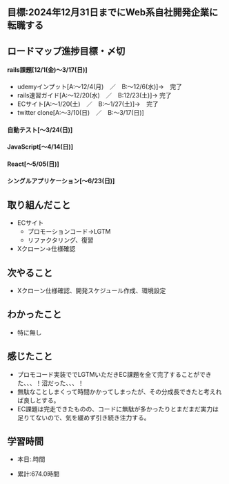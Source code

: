 
## 目標:2024年12月31日までにWeb系自社開発企業に転職する

## ロードマップ進捗目標・〆切
#### rails課題[12/1(金)～3/17(日)]
* udemyインプット[A:～12/4(月)　／　B:～12/6(水)]→　完了
* rails速習ガイド[A:～12/20(水)　／　B:12/23(土)]→  完了
* ECサイト[A:～1/20(土)　／　B:～1/27(土)]→　完了
* twitter clone[A:～3/10(日)　／　B:～3/17(日)]

#### 自動テスト[～3/24(日)]
#### JavaScript[～4/14(日)]
#### React[～5/05(日)]
#### シングルアプリケーション[～6/23(日)]


## 取り組んだこと
- ECサイト
  - プロモーションコード→LGTM
  - リファクタリング、復習
- Xクローン→仕様確認


## 次やること
- Xクローン仕様確認、開発スケジュール作成、環境設定
  
## わかったこと
* 特に無し

## 感じたこと
* プロモコード実装ででLGTMいただきEC課題を全て完了することができた、、、！沼だった、、、！
* 無駄なことしまくって時間かかってしまったが、その分成長できたと考えれば良しとする。
* EC課題は完走できたものの、コードに無駄が多かったりとまだまだ実力は足りてないので、気を緩めず引き続き注力する。

## 学習時間
- 本日:.時間

- 累計:674.0時間

  
